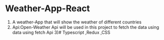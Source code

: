 # Weather-App-React

1) A weather-App that will show the weather of different countries 
2) Api:Open-Weather Api will be used in this project to fetch the data using data using fetch Api
3)#  Typescript ,Redux ,CSS 
